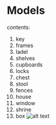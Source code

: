# Models
contents:
1. key
2. frames
3. ladel
4. shelves
5. cupboards
6. locks
7. chest
8. stool
9. fences
10. house
11. window
12. shrine
13. box
![alt text](http://url/to/img.png)
